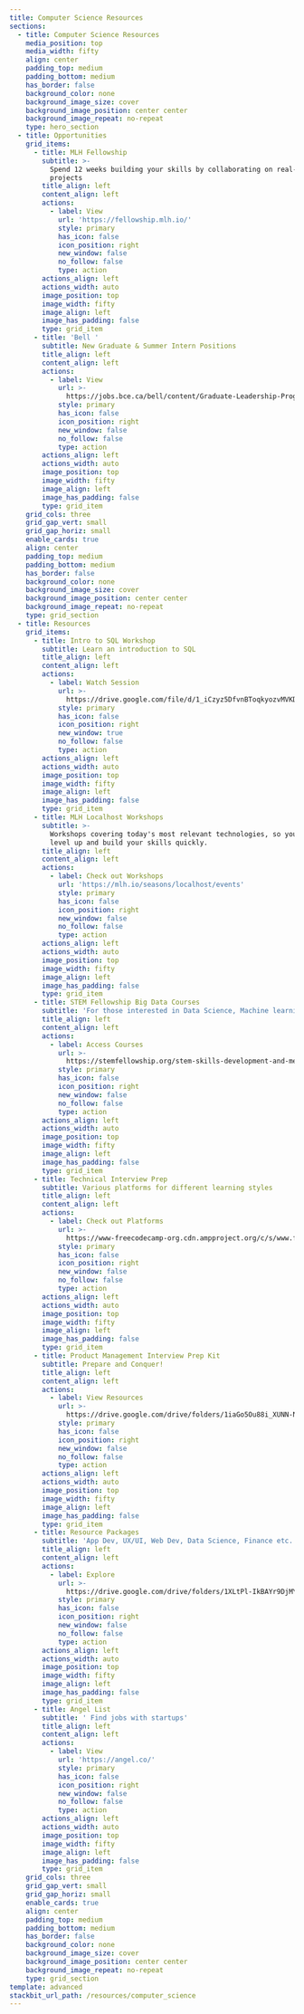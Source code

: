 ```yaml
---
title: Computer Science Resources
sections:
  - title: Computer Science Resources
    media_position: top
    media_width: fifty
    align: center
    padding_top: medium
    padding_bottom: medium
    has_border: false
    background_color: none
    background_image_size: cover
    background_image_position: center center
    background_image_repeat: no-repeat
    type: hero_section
  - title: Opportunities
    grid_items:
      - title: MLH Fellowship
        subtitle: >-
          Spend 12 weeks building your skills by collaborating on real-world
          projects
        title_align: left
        content_align: left
        actions:
          - label: View
            url: 'https://fellowship.mlh.io/'
            style: primary
            has_icon: false
            icon_position: right
            new_window: false
            no_follow: false
            type: action
        actions_align: left
        actions_width: auto
        image_position: top
        image_width: fifty
        image_align: left
        image_has_padding: false
        type: grid_item
      - title: 'Bell '
        subtitle: New Graduate & Summer Intern Positions
        title_align: left
        content_align: left
        actions:
          - label: View
            url: >-
              https://jobs.bce.ca/bell/content/Graduate-Leadership-Program/?locale=en_US
            style: primary
            has_icon: false
            icon_position: right
            new_window: false
            no_follow: false
            type: action
        actions_align: left
        actions_width: auto
        image_position: top
        image_width: fifty
        image_align: left
        image_has_padding: false
        type: grid_item
    grid_cols: three
    grid_gap_vert: small
    grid_gap_horiz: small
    enable_cards: true
    align: center
    padding_top: medium
    padding_bottom: medium
    has_border: false
    background_color: none
    background_image_size: cover
    background_image_position: center center
    background_image_repeat: no-repeat
    type: grid_section
  - title: Resources
    grid_items:
      - title: Intro to SQL Workshop
        subtitle: Learn an introduction to SQL
        title_align: left
        content_align: left
        actions:
          - label: Watch Session
            url: >-
              https://drive.google.com/file/d/1_iCzyz5DfvnBToqkyozvMVKDqwcz1Iar/view?usp=sharing
            style: primary
            has_icon: false
            icon_position: right
            new_window: true
            no_follow: false
            type: action
        actions_align: left
        actions_width: auto
        image_position: top
        image_width: fifty
        image_align: left
        image_has_padding: false
        type: grid_item
      - title: MLH Localhost Workshops
        subtitle: >-
          Workshops covering today's most relevant technologies, so you can
          level up and build your skills quickly.
        title_align: left
        content_align: left
        actions:
          - label: Check out Workshops
            url: 'https://mlh.io/seasons/localhost/events'
            style: primary
            has_icon: false
            icon_position: right
            new_window: false
            no_follow: false
            type: action
        actions_align: left
        actions_width: auto
        image_position: top
        image_width: fifty
        image_align: left
        image_has_padding: false
        type: grid_item
      - title: STEM Fellowship Big Data Courses
        subtitle: 'For those interested in Data Science, Machine learning'
        title_align: left
        content_align: left
        actions:
          - label: Access Courses
            url: >-
              https://stemfellowship.org/stem-skills-development-and-mentorship/big-data-courses/
            style: primary
            has_icon: false
            icon_position: right
            new_window: false
            no_follow: false
            type: action
        actions_align: left
        actions_width: auto
        image_position: top
        image_width: fifty
        image_align: left
        image_has_padding: false
        type: grid_item
      - title: Technical Interview Prep
        subtitle: Various platforms for different learning styles
        title_align: left
        content_align: left
        actions:
          - label: Check out Platforms
            url: >-
              https://www-freecodecamp-org.cdn.ampproject.org/c/s/www.freecodecamp.org/news/the-best-code-interview-prep-platforms-in-2020/amp/
            style: primary
            has_icon: false
            icon_position: right
            new_window: false
            no_follow: false
            type: action
        actions_align: left
        actions_width: auto
        image_position: top
        image_width: fifty
        image_align: left
        image_has_padding: false
        type: grid_item
      - title: Product Management Interview Prep Kit
        subtitle: Prepare and Conquer!
        title_align: left
        content_align: left
        actions:
          - label: View Resources
            url: >-
              https://drive.google.com/drive/folders/1iaGo5Ou88i_XUNN-Nb5kuqhxH2IyqHJp
            style: primary
            has_icon: false
            icon_position: right
            new_window: false
            no_follow: false
            type: action
        actions_align: left
        actions_width: auto
        image_position: top
        image_width: fifty
        image_align: left
        image_has_padding: false
        type: grid_item
      - title: Resource Packages
        subtitle: 'App Dev, UX/UI, Web Dev, Data Science, Finance etc.'
        title_align: left
        content_align: left
        actions:
          - label: Explore
            url: >-
              https://drive.google.com/drive/folders/1XLtPl-IkBAYr9DjMYlX46mGvKfO5oW8g
            style: primary
            has_icon: false
            icon_position: right
            new_window: false
            no_follow: false
            type: action
        actions_align: left
        actions_width: auto
        image_position: top
        image_width: fifty
        image_align: left
        image_has_padding: false
        type: grid_item
      - title: Angel List
        subtitle: ' Find jobs with startups'
        title_align: left
        content_align: left
        actions:
          - label: View
            url: 'https://angel.co/'
            style: primary
            has_icon: false
            icon_position: right
            new_window: false
            no_follow: false
            type: action
        actions_align: left
        actions_width: auto
        image_position: top
        image_width: fifty
        image_align: left
        image_has_padding: false
        type: grid_item
    grid_cols: three
    grid_gap_vert: small
    grid_gap_horiz: small
    enable_cards: true
    align: center
    padding_top: medium
    padding_bottom: medium
    has_border: false
    background_color: none
    background_image_size: cover
    background_image_position: center center
    background_image_repeat: no-repeat
    type: grid_section
template: advanced
stackbit_url_path: /resources/computer_science
---
```

